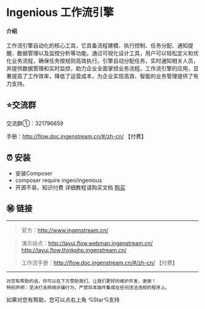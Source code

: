 # Ingenious 工作流引擎

#### 介绍
工作流引擎自动化的核心工具，它具备流程建模、执行控制、任务分配、通知提醒、数据管理以及监控分析等功能。通过可视化设计工具，用户可以轻松定义和优化业务流程，确保任务按规则高效执行。引擎自动分配任务，实时通知相关人员，并提供数据管理和实时监控，助力企业全面掌控业务流程。工作流引擎的应用，显著提高了工作效率，降低了运营成本，为企业实现高效、智能的业务管理提供了有力支持。




## ⭐交流群

交流群①：321796659

手册：http://flow.doc.ingenstream.cn/#/zh-cn/  【付费】





## ⏰ 安装
*  安装Composer
*  composer require ingen/ingenious
*  开源不易，知识付费  详细教程请购买文档 [购买](https://pc.fenchuan8.com/#/index?forum=69121&yqm=M9RJ)





## ㊙️ 链接

---

> 官方：http://www.ingenstream.cn/

> 演示站点：http://layui.flow.webman.ingenstream.cn/   http://layui.flow.thinkphp.ingenstream.cn/

> 工作流手册：http://flow.doc.ingenstream.cn/#/zh-cn/  【付费】

---


~~~
对您有帮助的话，你可以在下方赞助我们，让我们更好的维护开发，谢谢！
特别声明：坚决打击网络诈骗行为，严禁将本插件集成在任何违法违规的程序上。
~~~

如果对您有帮助，您可以点右上角 💘Star💘支持
